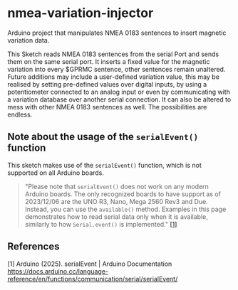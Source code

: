# nmea-variation-injector
Arduino project that manipulates NMEA 0183 sentences to insert magnetic variation data.

This Sketch reads NMEA 0183 sentences from the serial Port and sends them on the same serial port. It inserts a fixed value for the magnetic variation into every $GPRMC sentence, other sentences remain unaltered.
Future additions may include a user-defined variation value, this may be realised by setting pre-defined values over digital inputs, by using a potentiometer connected to an analog input or even by communicating with a variation database over another serial connection. It can also be altered to mess with other NMEA 0183 sentences as well. The possibilities are endless.

## Note about the usage of the `serialEvent()` function
This sketch makes use of the `serialEvent()` function, which is not supported on all Arduino boards.
  > "Please note that `serialEvent()` does not work on any modern Arduino boards. The only recognized boards to have support as of 2023/12/06 are the UNO R3, Nano, Mega 2560 Rev3 and Due.
Instead, you can use the `available()` method. Examples in this page demonstrates how to read serial data only when it is available, similarly to how `Serial.event()` is implemented." [[1]](#1)

## References
<a id="1">[1]</a> 
Arduino (2025). 
serialEvent | Arduino Documentation
https://docs.arduino.cc/language-reference/en/functions/communication/serial/serialEvent/
